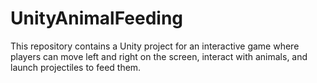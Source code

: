 # UnityAnimalFeeding
This repository contains a Unity project for an interactive game where players can move left and right on the screen, interact with animals, and launch projectiles to feed them.
